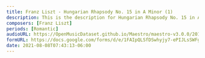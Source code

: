```yaml
---
title: Franz Liszt - Hungarian Rhapsody No. 15 in A Minor (1)
description: This is the description for Hungarian Rhapsody No. 15 in A Minor by Franz Liszt
composers: [Franz Liszt]
periods: [Romantic]
audioURL: https://OpenMusicDataset.github.io/Maestro/maestro-v3.0.0/2013/ORIG-MIDI_01_7_8_13_Group__MID--AUDIO_02_R2_2013_wav--5.midi
formURL: https://docs.google.com/forms/d/e/1FAIpQLSfDSwhyjy7-ePIJLsSWFgNSE5IM0i-jxy_L32Rjp9rogE65uw/viewform
date: 2021-08-08T07:43:13-06:00
---
```

